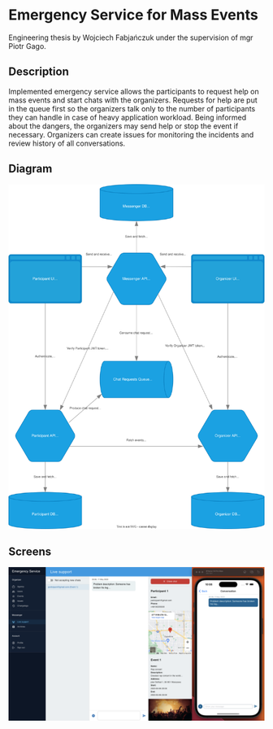 # Emergency Service for Mass Events

Engineering thesis by Wojciech Fabjańczuk under the supervision of mgr Piotr Gago.

## Description

Implemented emergency service allows the participants to request help on mass events and start chats with the organizers. 
Requests for help are put in the queue first so the organizers talk only to the number of participants they can handle in case of heavy application workload.
Being informed about the dangers, the organizers may send help or stop the event if necessary. Organizers can create issues for monitoring the incidents and review history of all conversations.

## Diagram

![Diagram](diagram.svg "C4 container diagram")

## Screens

![Screens](screens.png "Chats and messages")
